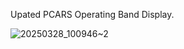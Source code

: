 Upated PCARS Operating Band Display.


![20250328_100946~2](https://github.com/user-attachments/assets/d5262754-5991-46af-958d-b24738c66b2d)
